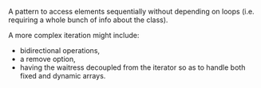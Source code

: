 A pattern to access elements sequentially without depending on loops (i.e. requiring a whole bunch of info about the class).

A more complex iteration might include:
 - bidirectional operations,
 - a remove option,
 - having the waitress decoupled from the iterator so as to handle both fixed and dynamic arrays.